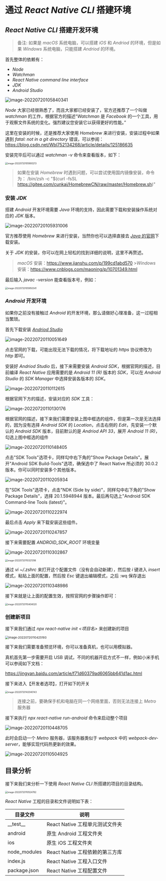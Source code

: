# 通过 _React Native CLI_ 搭建环境

## _React Native CLI_ 搭建开发环境

> 备注: 如果是 _macOS_ 系统电脑，可以搭建 _iOS_ 和 _Andriod_ 的环境，但是如果 _Windows_ 系统电脑，只能搭建 _Andriod_ 的环境。

首先整体的依赖有：

- _Node_
- _Watchman_
- _React Native command line interface_
- _JDK_
- _Android Studio_

![image-20220720105840341](https://xiejie-typora.oss-cn-chengdu.aliyuncs.com/2022-07-20-025840.png)

_Node_ 大家已经很熟悉了，而且大家都已经安装了，官方还推荐了一个叫做 _watchman_ 的工作，根据官方的描述“_Watchman_ 是 _Facebook_ 的一个工具，用于观察文件系统的变化。强烈建议您安装它以获得更好的性能。”

这里在安装的时候，还是推荐大家使用 _Homebrew_ 来进行安装，安装过程中如果遇到 _fatal: not in a git directory_ 错误，可以参阅：https://blog.csdn.net/Wbl752134268/article/details/125186635

安装完毕后可以通过 _watchman -v_ 命令来查看版本，如下：

<img src="https://xiejie-typora.oss-cn-chengdu.aliyuncs.com/2022-07-20-025900.png" alt="image-20220720105900213" style="zoom:50%;" />

> 如果在安装 _Homebrew_ 时遇到问题，可以尝试使用国内镜像安装，命令为：
> /bin/zsh -c "$(curl -fsSL https://gitee.com/cunkai/HomebrewCN/raw/master/Homebrew.sh)"

### 安装 _JDK_

搭建 _Android_ 开发环境需要 _Java_ 环境的支持，因此需要下载和安装操作系统对应的 _JDK_ 版本。

![image-20220720105931006](https://xiejie-typora.oss-cn-chengdu.aliyuncs.com/2022-07-20-025931.png)

官方推荐使用 _Homebrew_ 来进行安装，当然你也可以选择直接去 [_Java_ 的官网](https://www.oracle.com/java/technologies/downloads/)下载安装。

关于 _JDK_ 的安装，你可以在网上轻松的找到详细的说明，这里不再赘述。

> _macOS_ 安装：https://www.jianshu.com/p/199cd1abd570 >_Windows_ 安装：https://www.cnblogs.com/maoning/p/10701349.html

最后输入 _javac -version_ 能查看版本号，例如：

<img src="https://xiejie-typora.oss-cn-chengdu.aliyuncs.com/2022-07-20-025950.png" alt="image-20220720105950341" style="zoom:50%;" />

### _Android_ 开发环境

如果你之前没有接触过 _Android_ 的开发环境，那么请做好心理准备，这一过程相当繁琐。

首先下载安装 [_Andriod Studio_](https://developer.android.google.cn/studio/)

![image-20220720110051649](https://xiejie-typora.oss-cn-chengdu.aliyuncs.com/2022-07-20-030051.png)

点击官网的下载，可能出现无法下载的情况，将下载地址的 _https_ 协议修改为 _http_ 即可。

安装好 _Andriod Studio_ 后，接下来需要安装 _Android SDK_，根据官网的描述，目前编译 _React Native_ 应用需要的是 _Android 11 (R)_ 版本的 _SDK_，可以在 _Android Studio_ 的 _SDK Manager_ 中选择安装各版本的 _SDK_。

![image-20220720110112615](https://xiejie-typora.oss-cn-chengdu.aliyuncs.com/2022-07-20-030113.png)

根据官网下方的描述，安装对应的 _SDK_ 工具：

![image-20220720110130176](https://xiejie-typora.oss-cn-chengdu.aliyuncs.com/2022-07-20-030130.png)

根据官网的描述，接下来我们需要安装上图中框选的组件，但是第一次是无法选择的，因为没有选择 _Android SDK_ 的 _Location_，点击右侧的 _Edit_，先安装一个默认的 _Android SDK_ 版本，目前默认的是 _Andriod API 33_，展开 _Android 11 (R)_，勾选上图中框选的组件

![image-20220720110148405](https://xiejie-typora.oss-cn-chengdu.aliyuncs.com/2022-07-20-030148.png)

点击"SDK Tools"选项卡，同样勾中右下角的"Show Package Details"。展开"Android SDK Build-Tools"选项，确保选中了 React Native 所必须的 30.0.2 版本。你可以同时安装多个其他版本。

![image-20220720110205934](https://xiejie-typora.oss-cn-chengdu.aliyuncs.com/2022-07-20-030206.png)

在"SDK Tools"选项卡，点击"NDK (Side by side)"，同样勾中右下角的"Show Package Details"，选择 20.1.5948944 版本。最后再勾选上"Android SDK Command-line Tools (latest)"。

![image-20220720110222974](https://xiejie-typora.oss-cn-chengdu.aliyuncs.com/2022-07-20-030223.png)

最后点击 _Apply_ 来下载安装这些组件。

![image-20220720110247857](https://xiejie-typora.oss-cn-chengdu.aliyuncs.com/2022-07-20-030247.png)

接下来需要配置 _ANDROID_SDK_ROOT_ 环境变量

![image-20220720110302867](https://xiejie-typora.oss-cn-chengdu.aliyuncs.com/2022-07-20-030303.png)

<img src="https://xiejie-typora.oss-cn-chengdu.aliyuncs.com/2022-07-20-030321.png" alt="image-20220720110321356" style="zoom:50%;" />

通过 _vi ~/.zshrc_ 来打开这个配置文件（没有会自动新建），然后按 _i_ 键进入 _insert_ 模式，粘贴上面的配置，然后按 _Esc_ 键退出编辑模式，之后 :wq 保存退出

![image-20220720110348986](https://xiejie-typora.oss-cn-chengdu.aliyuncs.com/2022-07-20-030349.png)

接下来就是让上面的配置生效，按照官网的步骤操作即可：

<img src="https://xiejie-typora.oss-cn-chengdu.aliyuncs.com/2022-07-20-030404.png" alt="image-20220720110404020" style="zoom:50%;" />

### 创建新项目

接下来我们通过 _npx react-native init <项目名>_ 来创建新的项目

<img src="https://xiejie-typora.oss-cn-chengdu.aliyuncs.com/2022-07-20-030425.png" alt="image-20220720110425193" style="zoom:67%;" />

接下来我们需要准备预览环境，你可以准备真机，也可以用模拟器。

真机首先第一步需要开启 USB 调试，不同的机器开启方式不一样，例如小米手机可以参阅如下文档：

https://jingyan.baidu.com/article/f71d60379ad6065bb641d1ac.html

接下来进入【开发者选项】，打开如下的开关

<img src="https://xiejie-typora.oss-cn-chengdu.aliyuncs.com/2022-07-20-062040.png" alt="image-20220720142040143" style="zoom:50%;" />

> 连接之前，要确保手机和电脑在同一个网络里面，否则无法连接上 _Metro_ 服务器

接下来执行 _npx react-native run-android_ 命令来启动整个项目

![image-20220720110448705](https://xiejie-typora.oss-cn-chengdu.aliyuncs.com/2022-07-20-030449.png)

此时会启动一个 _Metro_ 服务器，该服务器类似于 _webpack_ 中的 _webpack-dev-server_，能够实现代码热更新的效果。

![image-20220720110504925](https://xiejie-typora.oss-cn-chengdu.aliyuncs.com/2022-07-20-030505.png)

## 目录分析

接下来我们来分析一下使用 _React Native CLI_ 所搭建的项目的目录结构。

<img src="https://xiejie-typora.oss-cn-chengdu.aliyuncs.com/2022-07-20-030525.png" alt="image-20220720110524782" style="zoom:50%;" />

_React Native_ 工程的目录和文件说明如下表：

| 目录文件     | 说明                            |
| ------------ | ------------------------------- |
| \_\_test\_\_ | React Native 工程单元测试文件夹 |
| android      | 原生 Android 工程文件夹         |
| ios          | 原生 iOS 工程文件夹             |
| node_modules | React Native 工程依赖的第三方库 |
| index.js     | React Native 工程入口文件       |
| package.json | React Native 工程配置文件       |

